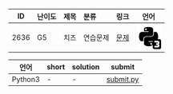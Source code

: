 | ID | 난이도 | 제목 | 분류 | 링크 | 언어 |
| -- | ---- | :-- | :-- | --- | --- |
| 2636 | G5 | 치즈 | 연습문제 | [문제](https://www.acmicpc.net/problem/2636) | [![python3](/assets/python3.svg)](/solutions/%5BG5%5D2636%20치즈/submit.py)  |

| 언어 | short | solution | submit |
| --- | ----- | -------- | ------ |
| Python3 | - | - | [submit.py](submit.py) |

